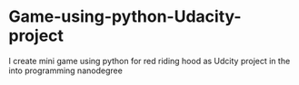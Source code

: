 # Game-using-python-Udacity-project
I create mini game using python for red riding hood as Udcity project in the into programming nanodegree
